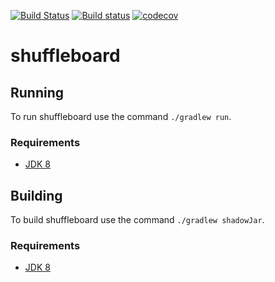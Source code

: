 [![Build Status](https://travis-ci.org/wpilibsuite/shuffleboard.svg?branch=master)](https://travis-ci.org/wpilibsuite/shuffleboard)
[![Build status](https://ci.appveyor.com/api/projects/status/auljw926o10sea4w/branch/master?svg=true)](https://ci.appveyor.com/project/AustinShalit/shuffleboard/branch/master)
[![codecov](https://codecov.io/gh/wpilibsuite/shuffleboard/branch/master/graph/badge.svg)](https://codecov.io/gh/wpilibsuite/shuffleboard)

# shuffleboard

## Running

To run shuffleboard use the command `./gradlew run`.

### Requirements
- [JDK 8](http://www.oracle.com/technetwork/java/javase/downloads/index.html)

## Building

To build shuffleboard use the command `./gradlew shadowJar`.

### Requirements
- [JDK 8](http://www.oracle.com/technetwork/java/javase/downloads/index.html)
